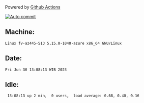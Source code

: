 Powered by [Github Actions](https://github.com/features/actions)

[![Auto commit](https://github.com/hiage/workstation/workflows/Auto%20commit/badge.svg)](https://github.com/hiage/workstation/actions?query=workflow%3A%22Auto+commit%22)

## Machine:
```
Linux fv-az445-513 5.15.0-1040-azure x86_64 GNU/Linux
```
## Date:
```
Fri Jun 30 13:08:13 WIB 2023
```
## Idle:
```
 13:08:13 up 2 min,  0 users,  load average: 0.68, 0.40, 0.16
```
